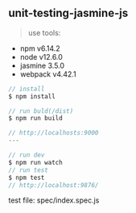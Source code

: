 ## unit-testing-jasmine-js
> use tools:
- npm v6.14.2
- node v12.6.0
- jasmine 3.5.0
- webpack v4.42.1

```javascript
// install
$ npm install

// run buld(/dist)
$ npm run build

// http://localhosts:9000
---

// run dev
$ npm run watch
// run test
$ npm test
// http://localhost:9876/
```

test file: spec/index.spec.js